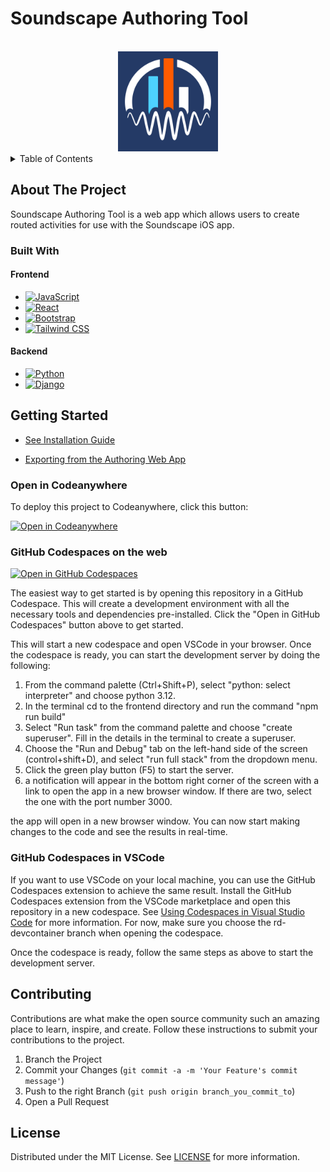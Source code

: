 # Soundscape Authoring Tool

<!-- PROJECT LOGO -->
<br />
<div align="center">
  <a href="">
    <img src="frontend\src\images\logo.png" alt="Logo" width="160" height="160">
  </a>

</div>

<!-- TABLE OF CONTENTS -->
<details>
  <summary>Table of Contents</summary>
  <ol>
    <li>
      <a href="#about-the-project">About The Project</a>
      <ul>
        <li><a href="#built-with">Built With</a></li>
      </ul>
    </li>
    <li>
      <a href="#getting-started">Getting Started</a>
      <ul>
        <li><a href="#github-codespaces-on-the-web">GitHub Codespaces on the web</li>
      </ul>
      <ul>
        <li><a href="#github-codespaces-in-vscode">GitHub Codespaces in VSCode</li>
      </ul>
    </li>
    <li><a href="#contributing">Contributing</a></li>
    <li><a href="#license">License</a></li>
  </ol>
</details>

<!-- ABOUT THE PROJECT -->
## About The Project
Soundscape Authoring Tool is a web app which allows users to create routed activities for use with the Soundscape iOS app.

### Built With
<!-- https://dev.to/envoy_/150-badges-for-github-pnk -->
#### Frontend
* [![JavaScript]][JavaScript-url] 
* [![React][React.js]][React-url]
* [![Bootstrap]][Bootstrap-url]
* [![Tailwind CSS]][Tailwind-url]

#### Backend
* [![Python][Python]][Python-url]
* [![Django][Django]][Django-url]

<!-- GETTING STARTED -->
## Getting Started
* [See Installation Guide](./install.md)

* [Exporting from the Authoring Web App](./exporting.md)

### Open in Codeanywhere

To deploy this project to Codeanywhere, click this button:

 [![Open in Codeanywhere](https://codeanywhere.com/img/open-in-codeanywhere-btn.svg)](https://app.codeanywhere.com/#https://github.com/soundscape-community/authoring-tool)

### GitHub Codespaces on the web

[![Open in GitHub Codespaces](https://github.com/codespaces/badge.svg)](https://codespaces.new/soundscape-community/authoring-tool/tree/rd-devcontainer?quickstart=1)

The easiest way to get started is by opening this repository in a GitHub Codespace. This will create a development environment with all the necessary tools and dependencies pre-installed.
Click the "Open in GitHub Codespaces" button above to get started.

This will start a new codespace and open VSCode in your browser. Once the codespace is ready, you can start the development server by doing the following:

1. From the command palette (Ctrl+Shift+P), select "python: select interpreter" and choose python 3.12.
2. In the terminal cd to the frontend directory and run the command "npm run build"
3. Select "Run task" from the command palette and choose "create superuser". Fill in the details in the terminal to create a superuser.
4. Choose the "Run and Debug" tab on the left-hand side of the screen (control+shift+D), and select "run full stack" from the dropdown menu.
5. Click the green play button (F5) to start the server.
6. a notification will appear in the bottom right corner of the screen with a link to open the app in a new browser window. If there are two, select the one with the port number 3000.

the app will open in a new browser window. You can now start making changes to the code and see the results in real-time.

### GitHub Codespaces in VSCode

If you want to use VSCode on your local machine, you can use the GitHub Codespaces extension to achieve the same result.
Install the GitHub Codespaces extension from the VSCode marketplace and open this repository in a new codespace.
See [Using Codespaces in Visual Studio Code](https://docs.github.com/en/codespaces/developing-in-a-codespace/using-github-codespaces-in-visual-studio-code) for more information.
For now, make sure you choose the rd-devcontainer branch when opening the codespace.

Once the codespace is ready, follow the same steps as above to start the development server.

<!-- CONTRIBUTING -->
## Contributing

Contributions are what make the open source community such an amazing place to learn, inspire, and create. Follow these instructions to submit your contributions to the project. 

1. Branch the Project
3. Commit your Changes (`git commit -a -m 'Your Feature's commit message'`)
4. Push to the right Branch (`git push origin branch_you_commit_to`)
5. Open a Pull Request

<!-- LICENSE -->
## License

Distributed under the MIT License. See [LICENSE](./LICENSE) for more information.


<!-- MARKDOWN LINKS & IMAGES -->
<!-- https://www.markdownguide.org/basic-syntax/#reference-style-links -->

[React.js]: https://img.shields.io/badge/React-20232A?style=for-the-badge&logo=react&logoColor=61DAFB
[React-url]: https://reactjs.org/
[JavaScript]: https://img.shields.io/badge/JavaScript-F7DF1E?style=for-the-badge&logo=javascript&logoColor=black
[Javascript-url]: https://www.javascript.com/
[Bootstrap]: https://img.shields.io/badge/Bootstrap-563D7C?style=for-the-badge&logo=bootstrap&logoColor=white
[Bootstrap-url]: https://getbootstrap.com
[Tailwind CSS]: https://img.shields.io/badge/Tailwind_CSS-38B2AC?style=for-the-badge&logo=tailwind-css&logoColor=white
[Tailwind-url]: https://tailwindcss.com/
[Python]: https://img.shields.io/badge/Python-3776AB?style=for-the-badge&logo=python&logoColor=white
[Python-url]: https://www.python.org/
[Django]: https://img.shields.io/badge/Django-092E20?style=for-the-badge&logo=django&logoColor=white
[Django-url]: https://www.djangoproject.com/